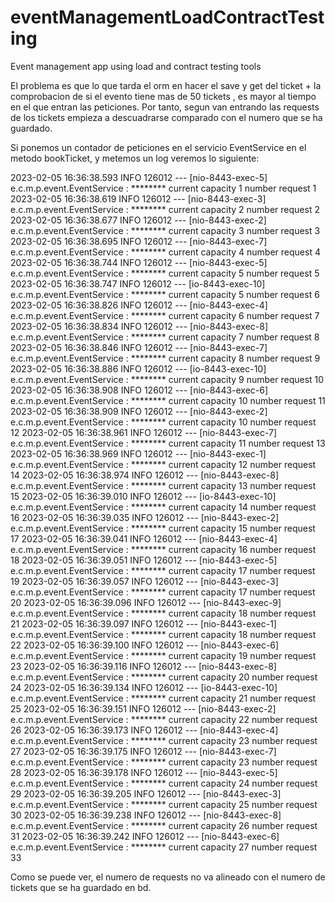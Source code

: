 # eventManagementLoadContractTesting
Event management app using load and contract testing tools

El problema es que lo que tarda el orm en hacer el save y get del ticket + la comprobacion de si el evento tiene mas de 50 tickets ,
es mayor al tiempo en el que entran las peticiones. 
Por tanto, segun van entrando las requests de los tickets empieza a descuadrarse comparado con el numero que se ha guardado.

Si ponemos un contador de peticiones en el servicio EventService en el metodo bookTicket, y metemos un log veremos lo siguiente:

2023-02-05 16:36:38.593  INFO 126012 --- [nio-8443-exec-5] e.c.m.p.event.EventService               : ******** current capacity 1 number request 1
2023-02-05 16:36:38.619  INFO 126012 --- [nio-8443-exec-3] e.c.m.p.event.EventService               : ******** current capacity 2 number request 2
2023-02-05 16:36:38.677  INFO 126012 --- [nio-8443-exec-2] e.c.m.p.event.EventService               : ******** current capacity 3 number request 3
2023-02-05 16:36:38.695  INFO 126012 --- [nio-8443-exec-7] e.c.m.p.event.EventService               : ******** current capacity 4 number request 4
2023-02-05 16:36:38.744  INFO 126012 --- [nio-8443-exec-5] e.c.m.p.event.EventService               : ******** current capacity 5 number request 5
2023-02-05 16:36:38.747  INFO 126012 --- [io-8443-exec-10] e.c.m.p.event.EventService               : ******** current capacity 5 number request 6
2023-02-05 16:36:38.826  INFO 126012 --- [nio-8443-exec-4] e.c.m.p.event.EventService               : ******** current capacity 6 number request 7
2023-02-05 16:36:38.834  INFO 126012 --- [nio-8443-exec-8] e.c.m.p.event.EventService               : ******** current capacity 7 number request 8
2023-02-05 16:36:38.846  INFO 126012 --- [nio-8443-exec-7] e.c.m.p.event.EventService               : ******** current capacity 8 number request 9
2023-02-05 16:36:38.886  INFO 126012 --- [io-8443-exec-10] e.c.m.p.event.EventService               : ******** current capacity 9 number request 10
2023-02-05 16:36:38.908  INFO 126012 --- [nio-8443-exec-6] e.c.m.p.event.EventService               : ******** current capacity 10 number request 11
2023-02-05 16:36:38.909  INFO 126012 --- [nio-8443-exec-2] e.c.m.p.event.EventService               : ******** current capacity 10 number request 12
2023-02-05 16:36:38.961  INFO 126012 --- [nio-8443-exec-7] e.c.m.p.event.EventService               : ******** current capacity 11 number request 13
2023-02-05 16:36:38.969  INFO 126012 --- [nio-8443-exec-1] e.c.m.p.event.EventService               : ******** current capacity 12 number request 14
2023-02-05 16:36:38.974  INFO 126012 --- [nio-8443-exec-8] e.c.m.p.event.EventService               : ******** current capacity 13 number request 15
2023-02-05 16:36:39.010  INFO 126012 --- [io-8443-exec-10] e.c.m.p.event.EventService               : ******** current capacity 14 number request 16
2023-02-05 16:36:39.035  INFO 126012 --- [nio-8443-exec-2] e.c.m.p.event.EventService               : ******** current capacity 15 number request 17
2023-02-05 16:36:39.041  INFO 126012 --- [nio-8443-exec-4] e.c.m.p.event.EventService               : ******** current capacity 16 number request 18
2023-02-05 16:36:39.051  INFO 126012 --- [nio-8443-exec-5] e.c.m.p.event.EventService               : ******** current capacity 17 number request 19
2023-02-05 16:36:39.057  INFO 126012 --- [nio-8443-exec-3] e.c.m.p.event.EventService               : ******** current capacity 17 number request 20
2023-02-05 16:36:39.096  INFO 126012 --- [nio-8443-exec-9] e.c.m.p.event.EventService               : ******** current capacity 18 number request 21
2023-02-05 16:36:39.097  INFO 126012 --- [nio-8443-exec-1] e.c.m.p.event.EventService               : ******** current capacity 18 number request 22
2023-02-05 16:36:39.100  INFO 126012 --- [nio-8443-exec-6] e.c.m.p.event.EventService               : ******** current capacity 19 number request 23
2023-02-05 16:36:39.116  INFO 126012 --- [nio-8443-exec-8] e.c.m.p.event.EventService               : ******** current capacity 20 number request 24
2023-02-05 16:36:39.134  INFO 126012 --- [io-8443-exec-10] e.c.m.p.event.EventService               : ******** current capacity 21 number request 25
2023-02-05 16:36:39.151  INFO 126012 --- [nio-8443-exec-2] e.c.m.p.event.EventService               : ******** current capacity 22 number request 26
2023-02-05 16:36:39.173  INFO 126012 --- [nio-8443-exec-4] e.c.m.p.event.EventService               : ******** current capacity 23 number request 27
2023-02-05 16:36:39.175  INFO 126012 --- [nio-8443-exec-7] e.c.m.p.event.EventService               : ******** current capacity 23 number request 28
2023-02-05 16:36:39.178  INFO 126012 --- [nio-8443-exec-5] e.c.m.p.event.EventService               : ******** current capacity 24 number request 29
2023-02-05 16:36:39.205  INFO 126012 --- [nio-8443-exec-3] e.c.m.p.event.EventService               : ******** current capacity 25 number request 30
2023-02-05 16:36:39.238  INFO 126012 --- [nio-8443-exec-8] e.c.m.p.event.EventService               : ******** current capacity 26 number request 31
2023-02-05 16:36:39.242  INFO 126012 --- [nio-8443-exec-6] e.c.m.p.event.EventService               : ******** current capacity 27 number request 33

Como se puede ver, el numero de requests no va alineado con el numero de tickets que se ha guardado en bd.